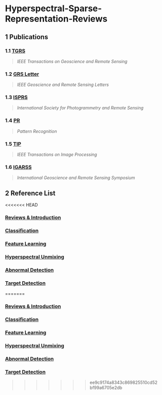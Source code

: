 # **Hyperspectral-Sparse-Representation-Reviews**

## 1 Publications
### 1.1 [TGRS](https://ieeexplore.ieee.org/xpl/RecentIssue.jsp?punumber=36)
  > *IEEE Transactions on Geoscience and Remote Sensing*
### 1.2 [GRS Letter](https://ieeexplore.ieee.org/xpl/RecentIssue.jsp?punumber=8859)
  > *IEEE Geoscience and Remote Sensing Letters*
### 1.3 [ISPRS](http://www.isprs.org/)
  > *International Society for Photogrammetry and Remote Sensing*
### 1.4 [PR](https://www.journals.elsevier.com/pattern-recognition)
  > *Pattern Recognition*
### 1.5 [TIP](https://ieeexplore.ieee.org/xpl/RecentIssue.jsp?punumber=83)
  > *IEEE Transactions on Image Processing*
### 1.6 [IGARSS](http://www.grss-ieee.org/conferences/future-igarss/)
  > *International Geoscience and Remote Sensing Symposium*

## 2 Reference List
<<<<<<< HEAD
### [Reviews & Introduction](./Lists/Reviews_Introduction.md)
### [Classification](./Lists/Classification.md)
### [Feature Learning](./Lists/Feature_Learning.md)
### [Hyperspectral Unmixing](./Lists/Hyperspectral_Unmixing.md)
### [Abnormal Detection](./Lists/Abnormal_Detection.md)
### [Target Detection](./Lists/Target_Detection.md)
=======
### [Reviews & Introduction](./Lists/Reviews_Introduction.md)
### [Classification](./Lists/Classification.md)
### [Feature Learning](./Lists/Feature_Learning.md)
### [Hyperspectral Unmixing](./Lists/Hyperspectral_Unmixing.md)
### [Abnormal Detection](./Lists/Abnormal_Detection.md)
### [Target Detection](./Lists/Target_Detection.md)
>>>>>>> ee9c9174a8343c869825510cd52bf99a6705e2db
